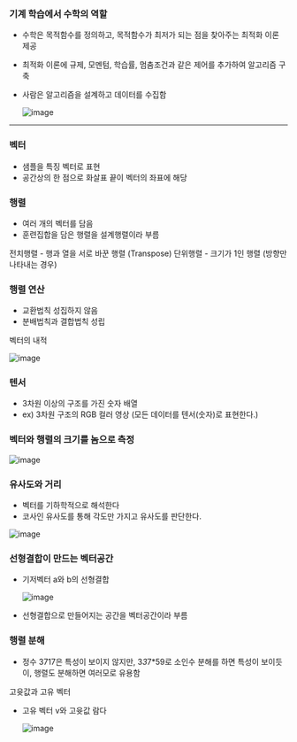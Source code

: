 ### 기계 학습에서 수학의 역할
- 수학은 목적함수를 정의하고, 목적함수가 최저가 되는 점을 찾아주는 최적화 이론 제공
- 최적화 이론에 규제, 모멘텀, 학습률, 멈춤조건과 같은 제어를 추가하여 알고리즘 구축
- 사람은 알고리즘을 설계하고 데이터를 수집함

  ![image](https://github.com/Lanvizu/just_records/assets/121706341/0289bc28-229c-4740-b492-06615345312a)

-----
### 벡터
- 샘플을 특징 벡터로 표현
- 공간상의 한 점으로 화살표 끝이 벡터의 좌표에 해당

### 행렬
- 여러 개의 벡터를 담음
- 훈련집합을 담은 행렬을 설계행렬이라 부름

전치행렬 - 행과 열을 서로 바꾼 행렬 (Transpose)
단위행렬 - 크기가 1인 행렬 (방향만 나타내는 경우)

### 행렬 연산
- 교환법칙 성집하지 않음
- 분배법칙과 결합법칙 성립

벡터의 내적

![image](https://github.com/Lanvizu/just_records/assets/121706341/6d249f52-6cb7-4468-99ec-cf727803def5)

### 텐서
- 3차원 이상의 구조를 가진 숫자 배열
- ex) 3차원 구조의 RGB 컬러 영상
(모든 데이터를 텐서(숫자)로 표현한다.)

### 벡터와 행렬의 크기를 놈으로 측정

![image](https://github.com/Lanvizu/just_records/assets/121706341/08206ab2-49aa-4aa4-911e-120ac61b0706)

### 유사도와 거리
- 벡터를 기하학적으로 해석한다
- 코사인 유사도를 통해 각도만 가지고 유사도를 판단한다.

![image](https://github.com/Lanvizu/just_records/assets/121706341/876352f1-39c3-4d4a-96e1-1d64afa450c3)

### 선형결합이 만드는 벡터공간
- 기저벡터 a와 b의 선형결합

  ![image](https://github.com/Lanvizu/just_records/assets/121706341/5a7e5ae8-e7ed-4e52-981e-24afa39d0dcd)

- 선형결합으로 만들어지는 공간을 벡터공간이라 부름

### 행렬 분해
- 정수 3717은 특성이 보이지 않지만, 3*3*7*59로 소인수 분해를 하면 특성이 보이듯이, 행렬도 분해하면 여러모로 유용함

고윳값과 고유 벡터
- 고유 벡터 v와 고윳값 람다

  ![image](https://github.com/Lanvizu/just_records/assets/121706341/41907a82-8a25-4ab7-a198-527431cd714c)

